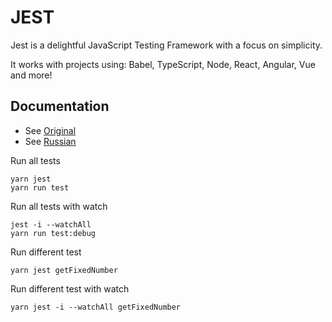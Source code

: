 # JEST

Jest is a delightful JavaScript Testing Framework with a focus on simplicity.

It works with projects using: Babel, TypeScript, Node, React, Angular, Vue and more!

## Documentation

* See [Original](https://jestjs.io/docs/getting-started)
* See [Russian](https://jestjs.io/ru/docs/getting-started)


Run all tests
```
yarn jest
yarn run test
```

Run all tests with watch
```
jest -i --watchAll
yarn run test:debug
```

Run different test
```
yarn jest getFixedNumber

```

Run different test with watch
```
yarn jest -i --watchAll getFixedNumber
```
